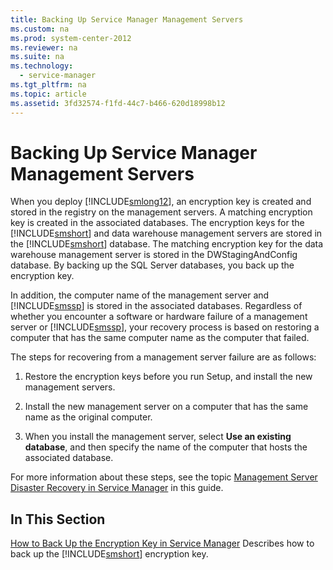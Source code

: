 ```yaml
---
title: Backing Up Service Manager Management Servers
ms.custom: na
ms.prod: system-center-2012
ms.reviewer: na
ms.suite: na
ms.technology: 
  - service-manager
ms.tgt_pltfrm: na
ms.topic: article
ms.assetid: 3fd32574-f1fd-44c7-b466-620d18998b12
---
```

# Backing Up Service Manager Management Servers
When you deploy [!INCLUDE[smlong12](./Token/smlong12_md.md)], an encryption key is created and stored in the registry on the management servers. A matching encryption key is created in the associated databases. The encryption keys for the [!INCLUDE[smshort](./Token/smshort_md.md)] and data warehouse management servers are stored in the [!INCLUDE[smshort](./Token/smshort_md.md)] database. The matching encryption key for the data warehouse management server is stored in the DWStagingAndConfig database. By backing up the SQL Server databases, you back up the encryption key.

In addition, the computer name of the management server and [!INCLUDE[smssp](./Token/smssp_md.md)] is stored in the associated databases. Regardless of whether you encounter a software or hardware failure of a management server or [!INCLUDE[smssp](./Token/smssp_md.md)], your recovery process is based on restoring a computer that has the same computer name as the computer that failed.

The steps for recovering from a management server failure are as follows:

1.  Restore the encryption keys before you run Setup, and install the new management servers.

2.  Install the new management server on a computer that has the same name as the original computer.

3.  When you install the management server, select **Use an existing database**, and then specify the name of the computer that hosts the associated database.

For more information about these steps, see the topic [Management Server Disaster Recovery in Service Manager](./Management-Server-Disaster-Recovery-in-Service-Manager.md) in this guide.

## In This Section
[How to Back Up the Encryption Key in Service Manager](./How-to-Back-Up-the-Encryption-Key-in-Service-Manager.md)
Describes how to back up the [!INCLUDE[smshort](./Token/smshort_md.md)] encryption key.


